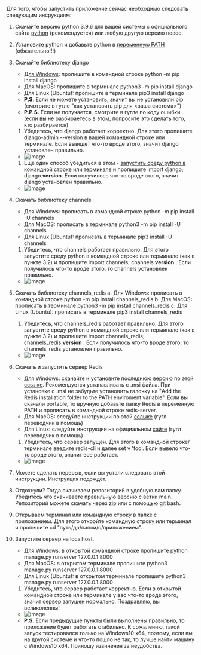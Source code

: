 Для того, чтобы запустить приложение сейчас необходимо следовать следующим инсрукциям:
1. Скачайте версию python 3.9.6 для вашей системы с официального сайта [python](https://www.python.org/downloads/release/python-396/)  (рекомендуется) или любую другую версию новее.
1. Установите python и добавьте python в [переменную PATH](https://www.istocks.club/%D0%BA%D0%B0%D0%BA-%D0%B4%D0%BE%D0%B1%D0%B0%D0%B2%D0%B8%D1%82%D1%8C-python-%D0%B2-%D0%BF%D0%B5%D1%80%D0%B5%D0%BC%D0%B5%D0%BD%D0%BD%D1%83%D1%8E-path-windows/2020-10-14/) (обязательно!!!)
1. Скачайте библиотеку django 
	- [Для Windows](https://docs.djangoproject.com/en/1.8/howto/windows/): пропишите в командной строке python -m pip install django
	- Для MacOS: пропишите в терминале python3 -m pip install django
	- Для Linux (Ubuntu): пропишите в терминале pip3 install django
	- **P.S.** Если не можете установить, значит вы не установили pip (смотрите в гугле "как установить pip для <ваша система>")
	- **P.P.S.** Если не получается, смотрите в гугле по коду ошибки (если вы не разбираетесь в этом, попросите это сделать того, кто разбирается)
	1. Убедитесь, что django работает корректно. Для этого пропишите django-admin --version в вашей командной строке или терминале. Если выведет что-то вроде этого, значит django установлен правильно.
	* ![image](https://user-images.githubusercontent.com/60911417/137697576-6079a83a-615a-4bab-b976-1d6ff6f1d063.png)

	1. Ещё один способ убедиться в этом - [запустить среду python в командной строке или терминале](https://www.datacamp.com/community/tutorials/running-a-python-script) и пропишите import django; django.__version__. Если получилось что-то вроде этого, значит django установлен правильно.
	* ![image](https://user-images.githubusercontent.com/60911417/137697681-b3579bee-6907-4015-8ebf-fa5e0d30dcb9.png)

1. Скачать библиотеку channels 
	- Для Windows: прописать в командной строке python -m pip install -U channels
	- Для MacOS: прописать в терминале python3 -m pip install -U channels
	- Для Linux (Ubuntu): прописать в терминале pip3 install -U channels
	1. Убедитесь, что channels работает правильно. Для этого запустите среду python в командной строке или терминале (как в пункте 3.2) и пропишите import channels; channels.__version__ . Если получилось что-то вроде этого, то channels установлен правильно.
	* ![image](https://user-images.githubusercontent.com/60911417/137697901-090d82cc-35b5-4610-b7d7-5d2fc2e7f893.png)

1. Скачать библиотеку channels_redis
		a. Для Windows: прописать в командной строке python -m pip install channels_redis
		b. Для MacOS: прописать в терминале python3 -m pip install channels_redis
		c. Для Linux (Ubuntu): прописать в терминале pip3 install channels_redis
	1. Убедитесь, что channels_redis работает правильно. Для этого запустите среду python в командной строке или терминале (как в пункте 3.2) и пропишите import channels_redis; channels_redis.__version__ . Если получилось что-то вроде этого, то channels_redis установлен правильно.
	* ![image](https://user-images.githubusercontent.com/60911417/137698006-e246ee5f-c0b7-41d5-9718-32c586b1c9e2.png)

1. Скачать и запустить сервер Redis
	- Для Windows: скачайте и установите последнюю версию по этой [ссылке](https://github.com/tporadowski/redis/releases). Рекомендуется устанавливать с .msi файла. При установке с .msi не забудьте установить галочку на "Add the Redis installation folder to the PATH enviroment variable". Если вы скачали portable, то вручную добавьте папку Redis в переменную PATH и прописать в командной строке redis-server.
	- Для MacOS: следуйте инструкции по этой [сслыке](https://phoenixnap.com/kb/install-redis-on-mac) (гугл переводчик в помощь)
	- Для Linux: следуйте инструкции на официальном [сайте](https://redis.io/download) (гугл переводчик в помощь)
	1. Убедитесь, что сервер запущен. Для этого в командной строке/терминале введите redis-cli и далее set v 'foo'. Если вывело что-то вроде этого, значит все работает.
	* ![image](https://user-images.githubusercontent.com/60911417/137698133-3a9bfd5c-469e-466f-8ff7-a56715dace8e.png)

1. Можете сделать перерыв, если вы устали следовать этой инструкции. Инструкция подождёт.
1. Отдохнули? Тогда скачиваем репозиторий в удобную вам папку. Убедитесь что скачиваете правильную версию с ветки main. Репозиторий можете скачать через zip или с помощью git bash.
1. Открываем терминал или командную строку в папке с приложением. Для этого откройте командную строку или терминал и пропишите cd "путь/до/папки/с/приложением".
1. Запустите сервер на localhost.
	- Для Windows: в открытой командной строке пропишите python manage.py runserver 127.0.0.1:8000
	- Для MacOS: в открытом терминале пропишите python3 manage.py runserver 127.0.0.1:8000
	- Для Linux (Ubuntu): в открытом терминале пропишите python3 manage.py runserver 127.0.0.1:8000 
	1. Убедитесь, что сервер работает корректно. Если в открытой командной строке или терминале у вас что-то вроде этого, значит сервер запущен нормально. Поздравляю, вы великолепны!
	* ![image](https://user-images.githubusercontent.com/60911417/137698319-b5ef2907-d321-4e93-a590-85f6ba3afde7.png)

	- **P.S.** Если предыдущие пункты были выполнены правильно, то приложение будет работать стабильно. К сожалению, такой запуск тестировался только на Windows10 x64, поэтому, если вы на другой системе и что-то пошло не так, то лучше найти машину с Windows10 x64. Приношу извинения за неудобства.
